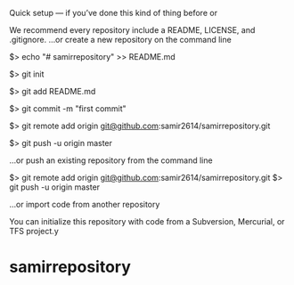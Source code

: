 Quick setup — if you’ve done this kind of thing before
or

We recommend every repository include a README, LICENSE, and .gitignore.
…or create a new repository on the command line

$> echo "# samirrepository" >> README.md

$> git init

$> git add README.md

$> git commit -m "first commit"

$> git remote add origin git@github.com:samir2614/samirrepository.git

$> git push -u origin master

…or push an existing repository from the command line

$> git remote add origin git@github.com:samir2614/samirrepository.git
$> git push -u origin master

…or import code from another repository

You can initialize this repository with code from a Subversion, Mercurial, or TFS project.y

# samirrepository
